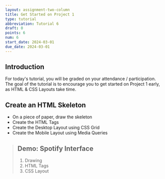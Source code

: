 ```yaml
---
layout: assignment-two-column
title: Get Started on Project 1
type: tutorial
abbreviation: Tutorial 6
draft: 0
points: 6
num: 6
start_date: 2024-03-01
due_date: 2024-03-01
---
```


## Introduction
For today's tutorial, you will be graded on your attendance / participation. The goal of the tutorial is to encourage you to get started on Project 1 early, as HTML & CSS Layouts take time.

## Create an HTML Skeleton
* On a piece of paper, draw the skeleton
* Create the HTML Tags
* Create the Desktop Layout using CSS Grid
* Create the Mobile Layout using Media Queries

> ## Demo: Spotify Interface
> 1. Drawing
> 2. HTML Tags
> 3. CSS Layout
